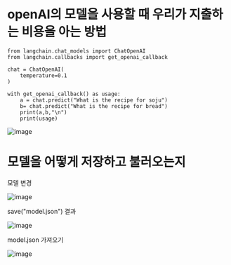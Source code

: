 # openAI의 모델을 사용할 때 우리가 지출하는 비용을 아는 방법
```
from langchain.chat_models import ChatOpenAI
from langchain.callbacks import get_openai_callback

chat = ChatOpenAI(
    temperature=0.1
)

with get_openai_callback() as usage:
    a = chat.predict("What is the recipe for soju")
    b= chat.predict("What is the recipe for bread")
    print(a,b,"\n")
    print(usage)
```

![image](https://github.com/kdahun/fullstack-gpt/assets/101082485/8b700f2e-51ae-4031-b3d8-dc1b918794ce)


# 모델을 어떻게 저장하고 불러오는지

모델 변경

![image](https://github.com/kdahun/fullstack-gpt/assets/101082485/ea7bde73-9c36-4bd6-a880-87a6040e4b3f)

save("model.json") 결과

![image](https://github.com/kdahun/fullstack-gpt/assets/101082485/eb766fa5-5d42-484f-9e54-0503750d16cb)

model.json 가져오기

![image](https://github.com/kdahun/fullstack-gpt/assets/101082485/540430bd-d73d-488f-bfe4-fb0862172b4e)
